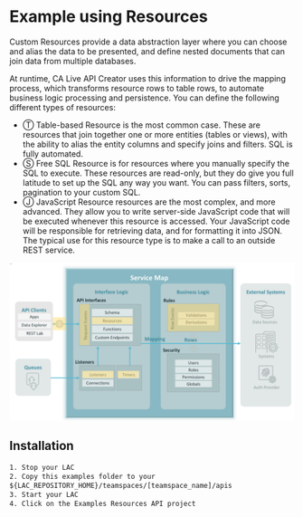 # Example using Resources

Custom Resources provide a data abstraction layer where you can choose and alias the data to be presented, and define nested documents that can join data from multiple databases.

At runtime, CA Live API Creator uses this information to drive the mapping process, which transforms resource rows to table rows, to automate business logic processing and persistence.
You can define the following different types of resources:
* Ⓣ Table-based Resource is the most common case. These are resources that join together one or more entities (tables or views), with the ability to alias the entity columns and specify joins and filters. SQL is fully automated.
* Ⓢ Free SQL Resource is for resources where you manually specify the SQL to execute. These resources are read-only, but they do give you full latitude to set up the SQL any way you want. You can pass filters, sorts, pagination to your custom SQL.
* Ⓙ JavaScript Resource resources are the most complex, and more advanced. They allow you to write server-side JavaScript code that will be executed whenever this resource is accessed. Your JavaScript code will be responsible for retrieving data, and for formatting it into JSON. The typical use for this resource type is to make a call to an outside REST service.

![Resources](../../../../images/use-integration.png)

## Installation
```aidl
1. Stop your LAC
2. Copy this examples folder to your ${LAC_REPOSITORY_HOME}/teamspaces/[teamspace_name]/apis
3. Start your LAC
4. Click on the Examples Resources API project
```

